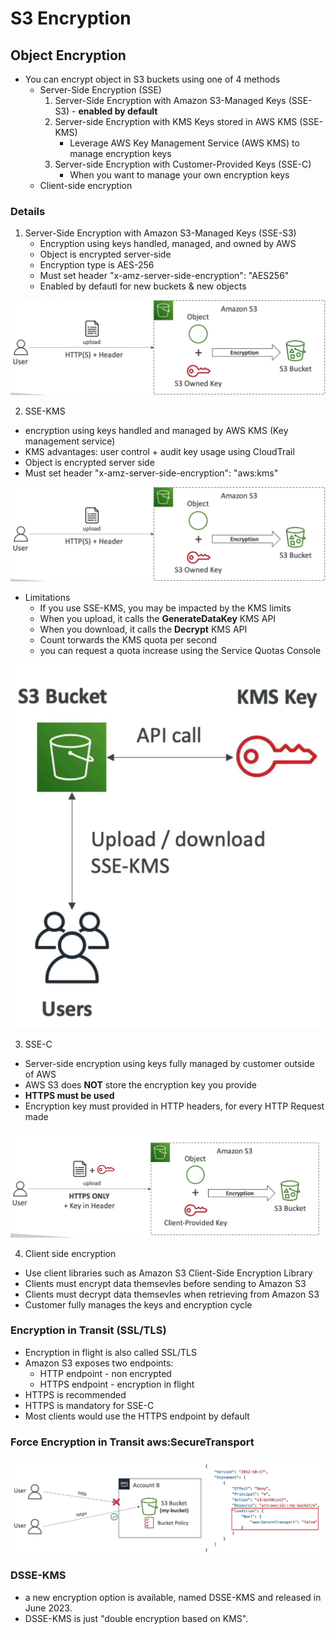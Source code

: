 # S3 Encryption

## Object Encryption

* You can encrypt object in S3 buckets using one of 4 methods
    * Server-Side Encryption (SSE)
        1. Server-Side Encryption with Amazon S3-Managed Keys (SSE-S3) - **enabled by default**
        2. Server-side Encryption with KMS Keys stored in AWS KMS (SSE-KMS)
            * Leverage AWS Key Management Service (AWS KMS) to manage encryption keys
        3. Server-side Encryption with Customer-Provided Keys (SSE-C)
            * When you want to manage your own encryption keys
    * Client-side encryption

### Details

1. Server-Side Encryption with Amazon S3-Managed Keys (SSE-S3)
    * Encryption using keys handled, managed, and owned by AWS
    * Object is encrypted server-side
    * Encryption type is AES-256
    * Must set header "x-amz-server-side-encryption": "AES256"
    * Enabled by defautl for new buckets & new objects

<img src="./img/15_S3_encryption/1.png"/>

2. SSE-KMS 
* encryption using keys handled and managed by AWS KMS (Key management service)
* KMS advantages: user control + audit key usage using CloudTrail
* Object is encrypted server side
* Must set header "x-amz-server-side-encryption": "aws:kms"

<img src="./img/15_S3_encryption/1.png"/>

* Limitations
    * If you use SSE-KMS, you may be impacted by the KMS limits
    * When you upload, it calls the **GenerateDataKey** KMS API
    * When you download, it calls the **Decrypt** KMS API
    * Count torwards the KMS quota per second 
    * you can request a quota increase using the Service Quotas Console

<img src="./img/15_S3_encryption/3.png"/>

3. SSE-C
* Server-side encryption using keys fully managed by customer outside of AWS
* AWS S3 does **NOT** store the encryption key you provide
* **HTTPS must be used**
* Encryption key must provided in HTTP headers, for every HTTP Request made

<img src="./img/15_S3_encryption/4.png"/>

4. Client side encryption
* Use client libraries such as Amazon S3 Client-Side Encryption Library
* Clients must encrypt data themsevles before sending to Amazon S3
* Clients must decrypt data themsevles when retrieving from Amazon S3
* Customer fully manages the keys and encryption cycle

### Encryption in Transit (SSL/TLS)
* Encryption in flight is also called SSL/TLS
* Amazon S3 exposes two endpoints:
    * HTTP endpoint - non encrypted
    * HTTPS endpoint - encryption in flight
* HTTPS is recommended
* HTTPS is mandatory for SSE-C
* Most clients would use the HTTPS endpoint by default

### Force Encryption in Transit aws:SecureTransport

<img src="./img/15_S3_encryption/5.png"/>

### DSSE-KMS

* a new encryption option is available, named DSSE-KMS and released in June 2023.
* DSSE-KMS is just "double encryption based on KMS".

